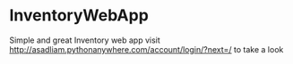 # InventoryWebApp
Simple and great Inventory web app visit http://asadliam.pythonanywhere.com/account/login/?next=/ to take a look
